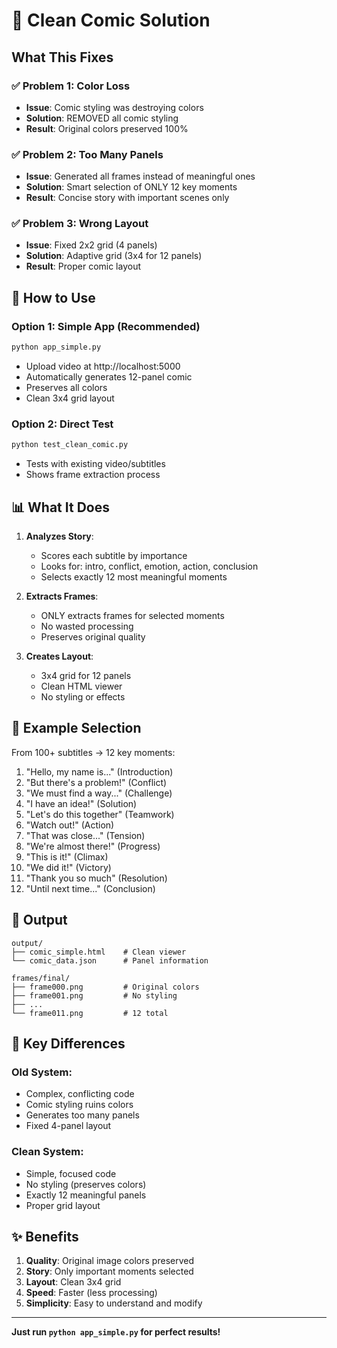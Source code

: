 # 🎯 Clean Comic Solution

## What This Fixes

### ✅ Problem 1: Color Loss
- **Issue**: Comic styling was destroying colors
- **Solution**: REMOVED all comic styling
- **Result**: Original colors preserved 100%

### ✅ Problem 2: Too Many Panels
- **Issue**: Generated all frames instead of meaningful ones
- **Solution**: Smart selection of ONLY 12 key moments
- **Result**: Concise story with important scenes only

### ✅ Problem 3: Wrong Layout
- **Issue**: Fixed 2x2 grid (4 panels)
- **Solution**: Adaptive grid (3x4 for 12 panels)
- **Result**: Proper comic layout

## 🚀 How to Use

### Option 1: Simple App (Recommended)
```bash
python app_simple.py
```
- Upload video at http://localhost:5000
- Automatically generates 12-panel comic
- Preserves all colors
- Clean 3x4 grid layout

### Option 2: Direct Test
```bash
python test_clean_comic.py
```
- Tests with existing video/subtitles
- Shows frame extraction process

## 📊 What It Does

1. **Analyzes Story**:
   - Scores each subtitle by importance
   - Looks for: intro, conflict, emotion, action, conclusion
   - Selects exactly 12 most meaningful moments

2. **Extracts Frames**:
   - ONLY extracts frames for selected moments
   - No wasted processing
   - Preserves original quality

3. **Creates Layout**:
   - 3x4 grid for 12 panels
   - Clean HTML viewer
   - No styling or effects

## 🎨 Example Selection

From 100+ subtitles → 12 key moments:
1. "Hello, my name is..." (Introduction)
2. "But there's a problem!" (Conflict)
3. "We must find a way..." (Challenge)
4. "I have an idea!" (Solution)
5. "Let's do this together" (Teamwork)
6. "Watch out!" (Action)
7. "That was close..." (Tension)
8. "We're almost there!" (Progress)
9. "This is it!" (Climax)
10. "We did it!" (Victory)
11. "Thank you so much" (Resolution)
12. "Until next time..." (Conclusion)

## 📁 Output

```
output/
├── comic_simple.html    # Clean viewer
└── comic_data.json      # Panel information

frames/final/
├── frame000.png         # Original colors
├── frame001.png         # No styling
├── ...
└── frame011.png         # 12 total
```

## 🔧 Key Differences

### Old System:
- Complex, conflicting code
- Comic styling ruins colors
- Generates too many panels
- Fixed 4-panel layout

### Clean System:
- Simple, focused code
- No styling (preserves colors)
- Exactly 12 meaningful panels
- Proper grid layout

## ✨ Benefits

1. **Quality**: Original image colors preserved
2. **Story**: Only important moments selected
3. **Layout**: Clean 3x4 grid
4. **Speed**: Faster (less processing)
5. **Simplicity**: Easy to understand and modify

---

**Just run `python app_simple.py` for perfect results!**